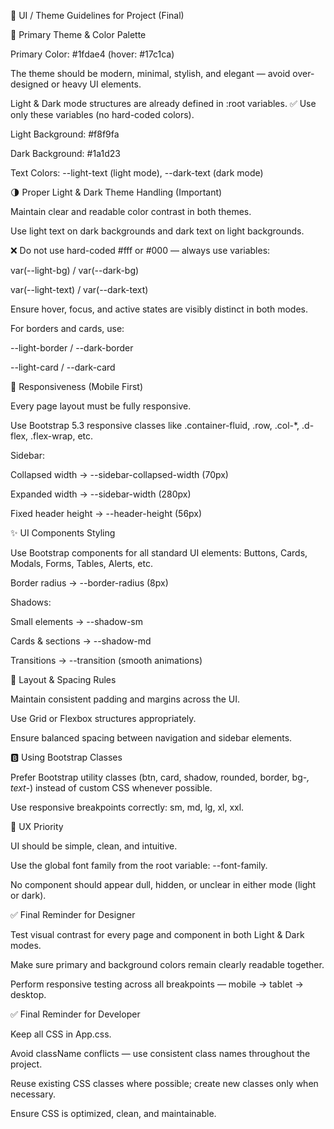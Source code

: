 🎨 UI / Theme Guidelines for Project (Final)

🎯 Primary Theme & Color Palette

Primary Color: #1fdae4 (hover: #17c1ca)

The theme should be modern, minimal, stylish, and elegant — avoid over-designed or heavy UI elements.

Light & Dark mode structures are already defined in :root variables.
✅ Use only these variables (no hard-coded colors).

Light Background: #f8f9fa

Dark Background: #1a1d23

Text Colors: --light-text (light mode), --dark-text (dark mode)

🌗 Proper Light & Dark Theme Handling (Important)

Maintain clear and readable color contrast in both themes.

Use light text on dark backgrounds and dark text on light backgrounds.

❌ Do not use hard-coded #fff or #000 — always use variables:

var(--light-bg) / var(--dark-bg)

var(--light-text) / var(--dark-text)

Ensure hover, focus, and active states are visibly distinct in both modes.

For borders and cards, use:

--light-border / --dark-border

--light-card / --dark-card

📱 Responsiveness (Mobile First)

Every page layout must be fully responsive.

Use Bootstrap 5.3 responsive classes like .container-fluid, .row, .col-*, .d-flex, .flex-wrap, etc.

Sidebar:

Collapsed width → --sidebar-collapsed-width (70px)

Expanded width → --sidebar-width (280px)

Fixed header height → --header-height (56px)

✨ UI Components Styling

Use Bootstrap components for all standard UI elements:
Buttons, Cards, Modals, Forms, Tables, Alerts, etc.

Border radius → --border-radius (8px)

Shadows:

Small elements → --shadow-sm

Cards & sections → --shadow-md

Transitions → --transition (smooth animations)

🧭 Layout & Spacing Rules

Maintain consistent padding and margins across the UI.

Use Grid or Flexbox structures appropriately.

Ensure balanced spacing between navigation and sidebar elements.

🅱 Using Bootstrap Classes

Prefer Bootstrap utility classes (btn, card, shadow, rounded, border, bg-*, text-*) instead of custom CSS whenever possible.

Use responsive breakpoints correctly: sm, md, lg, xl, xxl.

🧠 UX Priority

UI should be simple, clean, and intuitive.

Use the global font family from the root variable: --font-family.

No component should appear dull, hidden, or unclear in either mode (light or dark).

✅ Final Reminder for Designer

Test visual contrast for every page and component in both Light & Dark modes.

Make sure primary and background colors remain clearly readable together.

Perform responsive testing across all breakpoints — mobile → tablet → desktop.

✅ Final Reminder for Developer

Keep all CSS in App.css.

Avoid className conflicts — use consistent class names throughout the project.

Reuse existing CSS classes where possible; create new classes only when necessary.

Ensure CSS is optimized, clean, and maintainable.